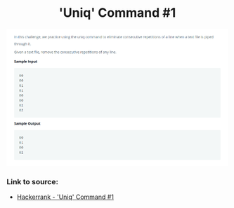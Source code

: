 <h1 align="center">'Uniq' Command #1</h1>

![alt text](https://github.com/matthew01lokiet/Github-repos-images/blob/main/Other/Bash/uniq_command_%231.png)

### Link to source: 
- <a href="https://www.hackerrank.com/challenges/text-processing-in-linux-the-uniq-command-1/problem">Hackerrank - 'Uniq' Command #1</a>

